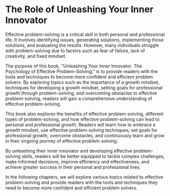 The Role of Unleashing Your Inner Innovator
=========================================================

Effective problem-solving is a critical skill in both personal and professional life. It involves identifying issues, generating solutions, implementing those solutions, and evaluating the results. However, many individuals struggle with problem-solving due to factors such as fear of failure, lack of creativity, and fixed mindset.

The purpose of this book, "Unleashing Your Inner Innovator: The Psychology of Effective Problem-Solving," is to provide readers with the tools and techniques to become more confident and efficient problem solvers. By exploring topics such as the importance of a growth mindset, techniques for developing a growth mindset, setting goals for professional growth through problem-solving, and overcoming obstacles to effective problem-solving, readers will gain a comprehensive understanding of effective problem-solving.

This book also explores the benefits of effective problem-solving, different types of problem-solving, and how effective problem-solving can lead to personal and professional growth. Readers will learn how to embrace a growth mindset, use effective problem-solving techniques, set goals for professional growth, overcome obstacles, and continuously learn and grow in their ongoing journey of effective problem-solving.

By unleashing their inner innovator and developing effective problem-solving skills, readers will be better equipped to tackle complex challenges, make informed decisions, improve efficiency and effectiveness, and achieve greater success in their personal and professional lives.

In the following chapters, we will explore various topics related to effective problem-solving and provide readers with the tools and techniques they need to become more confident and efficient problem solvers.


